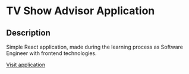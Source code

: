 # TV Show Advisor Application

## Description

Simple React application, made during the learning process as Software Engineer with frontend technologies.

[Visit application](https://r18-react-redux-8h7o.vercel.app/)
